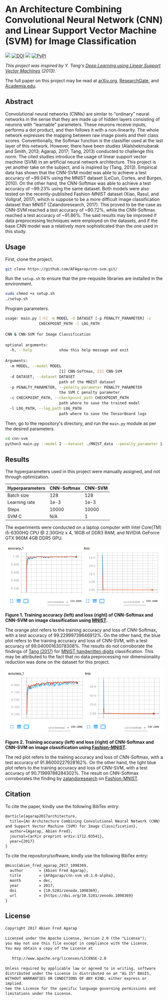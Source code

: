 An Architecture Combining Convolutional Neural Network (CNN) and Linear Support Vector Machine (SVM) for Image Classification
===

![](https://img.shields.io/badge/DOI-cs.CV%2F1712.03541-blue.svg)
[![DOI](https://zenodo.org/badge/113296846.svg)](https://zenodo.org/badge/latestdoi/113296846)
![](https://img.shields.io/badge/license-Apache--2.0-blue.svg)
[![PyPI](https://img.shields.io/pypi/pyversions/Django.svg)]()

*This project was inspired by Y. Tang's [Deep Learning using Linear Support Vector Machines](https://arxiv.org/abs/1306.0239)
(2013).*

The full paper on this project may be read at [arXiv.org](https://arxiv.org/abs/1712.03541), [ResearchGate](https://www.researchgate.net/publication/321745073_An_Architecture_Combining_Convolutional_Neural_Network_CNN_and_Support_Vector_Machine_SVM_for_Image_Classification), and [Academia.edu](https://www.academia.edu/35401788/An_Architecture_Combining_Convolutional_Neural_Network_CNN_and_Support_Vector_Machine_SVM_for_Image_Classification).

## Abstract 

Convolutional neural networks (CNNs) are similar to "ordinary" neural networks in the sense that they are made up of hidden layers consisting of neurons with "learnable" parameters. These neurons receive inputs, performs a dot product, and then follows it with a non-linearity. The whole network expresses the mapping between raw image pixels and their class scores. Conventionally, the Softmax function is the classifier used at the last layer of this network. However, there have been studies (Alalshekmubarak and Smith, 2013; Agarap, 2017; Tang, 2013) conducted to challenge this norm. The cited studies introduce the usage of linear support vector machine (SVM) in an artificial neural network architecture. This project is yet another take on the subject, and is inspired by (Tang, 2013). Empirical data has shown that the CNN-SVM model was able to achieve a test accuracy of ~99.04% using the MNIST dataset (LeCun, Cortes, and Burges, 2010). On the other hand, the CNN-Softmax was able to achieve a test accuracy of ~99.23% using the same dataset. Both models were also tested on the recently-published Fashion-MNIST dataset (Xiao, Rasul, and Vollgraf, 2017), which is suppose to be a more difficult image classification dataset than MNIST (Zalandoresearch, 2017). This proved to be the case as CNN-SVM reached a test accuracy of ~90.72%, while the CNN-Softmax reached a test accuracy of ~91.86%. The said results may be improved if data preprocessing techniques were employed on the datasets, and if the base CNN model was a relatively more sophisticated than the one used in this study. 

## Usage

First, clone the project.
```bash
git clone https://github.com/AFAgarap/cnn-svm.git/
```

Run the `setup.sh` to ensure that the pre-requisite libraries are installed in the environment.
```bash
sudo chmod +x setup.sh
./setup.sh
```

Program parameters.
```bash
usage: main.py [-h] -m MODEL -d DATASET [-p PENALTY_PARAMETER] -c
               CHECKPOINT_PATH -l LOG_PATH

CNN & CNN-SVM for Image Classification

optional arguments:
  -h, --help            show this help message and exit

Arguments:
  -m MODEL, --model MODEL
                        [1] CNN-Softmax, [2] CNN-SVM
  -d DATASET, --dataset DATASET
                        path of the MNIST dataset
  -p PENALTY_PARAMETER, --penalty_parameter PENALTY_PARAMETER
                        the SVM C penalty parameter
  -c CHECKPOINT_PATH, --checkpoint_path CHECKPOINT_PATH
                        path where to save the trained model
  -l LOG_PATH, --log_path LOG_PATH
                        path where to save the TensorBoard logs
```

Then, go to the repository's directory, and run the `main.py` module as per the desired parameters.
```bash
cd cnn-svm
python3 main.py --model 2 --dataset ./MNIST_data --penalty_parameter 1 --checkpoint_path ./checkpoint --log_path ./logs
```

## Results

The hyperparameters used in this project were manually assigned, and not through optimization.

|Hyperparameters|CNN-Softmax|CNN-SVM|
|---------------|-----------|-------|
|Batch size|128|128|
|Learning rate|1e-3|1e-3|
|Steps|10000|10000|
|SVM C|N/A|1|

The experiments were conducted on a laptop computer with Intel Core(TM) i5-6300HQ CPU @ 2.30GHz x 4, 16GB of DDR3 RAM,
and NVIDIA GeForce GTX 960M 4GB DDR5 GPU.

![](figures/accuracy-loss-mnist.png)

**Figure 1. Training accuracy (left) and loss (right) of CNN-Softmax and CNN-SVM on image classification using
[MNIST](http://yann.lecun.com/exdb/mnist/).**

The orange plot refers to the training accuracy and loss of CNN-Softmax, with a test accuracy of 99.22999739646912%.
On the other hand, the blue plot refers to the training accuracy and loss of CNN-SVM, with a test accuracy of
99.04000163078308%. The results do not corroborate the findings of [Tang (2017)](https://arxiv.org/abs/1306.0239)
for [MNIST handwritten digits](http://yann.lecun.com/exdb/mnist/) classification. This may be attributed to the fact
that no data preprocessing nor dimensionality reduction was done on the dataset for this project.

![](figures/accuracy-loss-fashion.png)

**Figure 2. Training accuracy (left) and loss (right) of CNN-Softmax and CNN-SVM on image classification using [Fashion-MNIST](http://github.com/zalandoresearch/fashion-mnist).**

The red plot refers to the training accuracy and loss of CNN-Softmax, with a test accuracy of 91.86000227928162%.
On the other hand, the light blue plot refers to the training accuracy and loss of CNN-SVM, with a test accuracy of
90.71999788284302%. The result on CNN-Softmax corroborates the finding by [zalandoresearch](https://github.com/zalandoresearch) on [Fashion-MNIST](https://github.com/zalandoresearch/fashion-mnist#benchmark).

## Citation
To cite the paper, kindly use the following BibTex entry:
```
@article{agarap2017architecture,
  title={An Architecture Combining Convolutional Neural Network (CNN) and Support Vector Machine (SVM) for Image Classification},
  author={Agarap, Abien Fred},
  journal={arXiv preprint arXiv:1712.03541},
  year={2017}
}
```

To cite the repository/software, kindly use the following BibTex entry:
```
@misc{abien_fred_agarap_2017_1098369,
  author       = {Abien Fred Agarap},
  title        = {AFAgarap/cnn-svm v0.1.0-alpha},
  month        = dec,
  year         = 2017,
  doi          = {10.5281/zenodo.1098369},
  url          = {https://doi.org/10.5281/zenodo.1098369}
}
```

## License
```
Copyright 2017 Abien Fred Agarap

Licensed under the Apache License, Version 2.0 (the "License");
you may not use this file except in compliance with the License.
You may obtain a copy of the License at

   http://www.apache.org/licenses/LICENSE-2.0

Unless required by applicable law or agreed to in writing, software
distributed under the License is distributed on an "AS IS" BASIS,
WITHOUT WARRANTIES OR CONDITIONS OF ANY KIND, either express or implied.
See the License for the specific language governing permissions and
limitations under the License.
```
